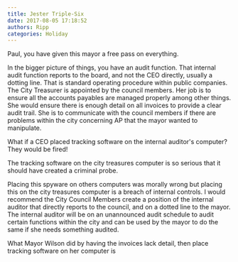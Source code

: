 ```yaml
---
title: Jester Triple-Six
date: 2017-08-05 17:18:52
authors: Ripp
categories: Holiday
---
```


 Paul, you have given this mayor a free pass on everything.

In the bigger picture of things, you have an audit function. That internal audit function reports to the board, and not the CEO directly, usually a dotting line. That is standard operating procedure within public companies. The City Treasurer is appointed by the council members. Her job is to ensure all the accounts payables are managed properly among other things. She would ensure there is enough detail on all invoices to provide a clear audit trail. She is to communicate with the council members if there are problems within the city concerning AP that the mayor wanted to manipulate. 

What if a CEO placed tracking software on the internal auditor's computer? They would be fired! 

The tracking software on the city treasures computer is so serious that it should have created a criminal probe.

Placing this spyware on others computers was morally wrong but placing this on the city treasures computer is a breach of internal controls. I would recommend the City Council Members create a position of the internal auditor that directly reports to the council, and on a dotted line to the mayor. The internal auditor will be on an unannounced audit schedule to audit certain functions within the city and can be used by the mayor to do the same if she needs something audited. 

What Mayor Wilson did by having the invoices lack detail, then place tracking software on her computer is